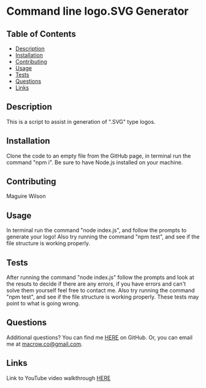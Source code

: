 # Command line logo.SVG Generator

## Table of Contents

- [Description](#description)
- [Installation](#installation)
- [Contributing](#contributing)
- [Usage](#usage)
- [Tests](#tests)
- [Questions](#questions)
- [Links](#links)

## Description

This is a script to assist in generation of ".SVG" type logos.

## Installation

Clone the code to an empty file from the GitHub page, in terminal run the command "npm i". Be sure to have Node.js installed on your machine.

## Contributing

Maguire Wilson

## Usage

In terminal run the command "node index.js", and follow the prompts to generate your logo!
Also try running the command "npm test", and see if the file structure is working properly.

## Tests

After running the command "node index.js" follow the prompts and look at the resuts to decide if there are any errors, if you have errors and can't solve them yourself feel free to contact me.
Also try running the command "npm test", and see if the file structure is working properly. These tests may point to what is going wrong.

## Questions

Additional questions?
You can find me [HERE](https://github.com/MacroWil) on GitHub.
Or, you can email me at macrow.co@gmail.com.

## Links

Link to YouTube video walkthrough [HERE]()
